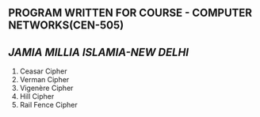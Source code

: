 ## PROGRAM WRITTEN FOR COURSE - COMPUTER NETWORKS(CEN-505)
## _**JAMIA MILLIA ISLAMIA-NEW DELHI**_

1. Ceasar Cipher
2. Verman Cipher
3. Vigenère Cipher
4. Hill Cipher
5. Rail Fence Cipher
